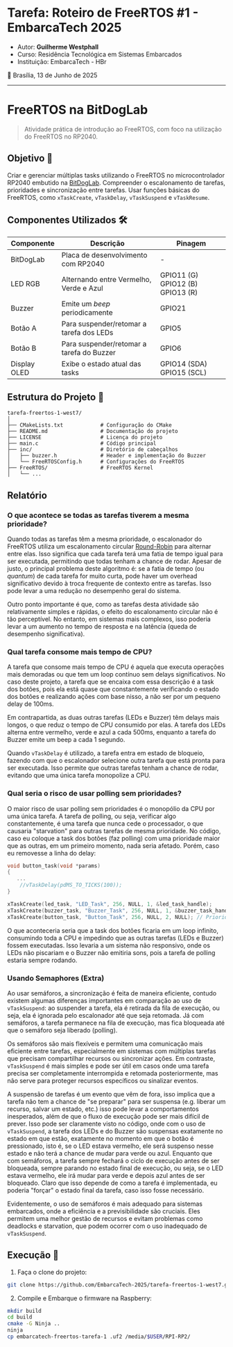 # Tarefa: Roteiro de FreeRTOS #1 - EmbarcaTech 2025

- Autor: **Guilherme Westphall**
- Curso: Residência Tecnológica em Sistemas Embarcados
- Instituição: EmbarcaTech - HBr

📍 Brasília, 13 de Junho de 2025

---

# FreeRTOS na BitDogLab

> Atividade prática de introdução ao FreeRTOS, com foco na utilização do FreeRTOS no RP2040.

## Objetivo 🎯

Criar e gerenciar múltiplas tasks utilizando o FreeRTOS no microcontrolador RP2040 embutido na [BitDogLab](https://github.com/BitDogLab/BitDogLab). Compreender o escalonamento de tarefas, prioridades e sincronização entre tarefas. Usar funções básicas do FreeRTOS, como `xTaskCreate`, `vTaskDelay`, `vTaskSuspend` e `vTaskResume`. 

## Componentes Utilizados 🛠️

| Componente | Descrição                                 | Pinagem                          |
| ---------- | ----------------------------------------- | -------------------------------- |
| BitDogLab  | Placa de desenvolvimento com RP2040       | -                                |
| LED RGB    | Alternando entre Vermelho, Verde e Azul   | GPIO11 (G) GPIO12 (B) GPIO13 (R) |
| Buzzer     | Emite um *beep* periodicamente            | GPIO21                           |
| Botão A    | Para suspender/retomar a tarefa dos LEDs  | GPIO5                            |
| Botão B    | Para suspender/retomar a tarefa do Buzzer | GPIO6                            |
| Display OLED | Exibe o estado atual das tasks | GPIO14 (SDA) GPIO15 (SCL) |

## Estrutura do Projeto 📂

```
tarefa-freertos-1-west7/
│
├── CMakeLists.txt            # Configuração do CMake
├── README.md                 # Documentação do projeto
├── LICENSE                   # Licença do projeto
├── main.c                    # Código principal
├── inc/                      # Diretório de cabeçalhos    
│   ├── buzzer.h              # Header e implementação do Buzzer
│   └── FreeRTOSConfig.h      # Configurações do FreeRTOS
├── FreeRTOS/                 # FreeRTOS Kernel
│   └── ...
```

## Relatório 

### O que acontece se todas as tarefas tiverem a mesma prioridade?

Quando todas as tarefas têm a mesma prioridade, o escalonador do FreeRTOS utiliza um escalonamento circular [Round-Robin](https://west7.github.io/FSO/notes/04_gerencia_do_processador/#422-round-robin-escalonamento-circular) para alternar entre elas. Isso significa que cada tarefa terá uma fatia de tempo igual para ser executada, permitindo que todas tenham a chance de rodar. Apesar de justo, o principal problema deste algoritmo é: se a fatia de tempo (ou *quantum*) de cada tarefa for muito curta, pode haver um overhead significativo devido à troca frequente de contexto entre as tarefas. Isso pode levar a uma redução no desempenho geral do sistema. 

Outro ponto importante é que, como as tarefas desta atividade são relativamente simples e rápidas, o efeito do escalonamento circular não é tão perceptível. No entanto, em sistemas mais complexos, isso poderia levar a um aumento no tempo de resposta e na latência (queda de desempenho significativa).


### Qual tarefa consome mais tempo de CPU?

A tarefa que consome mais tempo de CPU é aquela que executa operações mais demoradas ou que tem um loop contínuo sem delays significativos. No caso deste projeto, a tarefa que se encaixa com essa descrição é a task dos botões, pois ela está quase que constantemente verificando o estado dos botões e realizando ações com base nisso, a não ser por um pequeno delay de 100ms.

Em contrapartida, as duas outras tarefas (LEDs e Buzzer) têm delays mais longos, o que reduz o tempo de CPU consumido por elas. A tarefa dos LEDs alterna entre vermelho, verde e azul a cada 500ms, enquanto a tarefa do Buzzer emite um beep a cada 1 segundo.

Quando `vTaskDelay` é utilizado, a tarefa entra em estado de bloqueio, fazendo com que o escalonador selecione outra tarefa que está pronta para ser executada. Isso permite que outras tarefas tenham a chance de rodar, evitando que uma única tarefa monopolize a CPU.   

### Qual seria o risco de usar polling sem prioridades?

O maior risco de usar polling sem prioridades é o monopólio da CPU por uma única tarefa. A tarefa de polling, ou seja, verificar algo constantemente, é uma tarefa que nunca cede o processador, o que causaria "starvation" para outras tarefas de mesma prioridade. No código, caso eu coloque a task dos botões (faz polling) com uma prioridade maior que as outras, em um primeiro momento, nada seria afetado. Porém, caso eu removesse a linha do delay:


```c
void button_task(void *params)
{
   ...
    //vTaskDelay(pdMS_TO_TICKS(100));
}

xTaskCreate(led_task, "LED_Task", 256, NULL, 1, &led_task_handle);
xTaskCreate(buzzer_task, "Buzzer_Task", 256, NULL, 1, &buzzer_task_handle);
xTaskCreate(button_task, "Button_Task", 256, NULL, 2, NULL); // Prioridade maior
```
O que aconteceria seria que a task dos botões ficaria em um loop infinito, consumindo toda a CPU e impedindo que as outras tarefas (LEDs e Buzzer) fossem executadas. Isso levaria a um sistema não responsivo, onde os LEDs não piscariam e o Buzzer não emitiria sons, pois a tarefa de polling estaria sempre rodando.

### Usando Semaphores (Extra)

Ao usar semáforos, a sincronização é feita de maneira eficiente, contudo existem algumas diferenças importantes em comparação ao uso de `vTaskSuspend`: ao suspender a tarefa, ela é retirada da fila de execução, ou seja, ela é ignorada pelo escalonador até que seja retomada. Já com semáforos, a tarefa permanece na fila de execução, mas fica bloqueada até que o semáforo seja liberado (polling). 

Os semáforos são mais flexíveis e permitem uma comunicação mais eficiente entre tarefas, especialmente em sistemas com múltiplas tarefas que precisam compartilhar recursos ou sincronizar ações. Em contraste, `vTaskSuspend` é mais simples e pode ser útil em casos onde uma tarefa precisa ser completamente interrompida e retomada posteriormente, mas não serve para proteger recursos específicos ou sinalizar eventos.

A suspensão de tarefas é um evento que vêm de fora, isso implica que a tarefa não tem a chance de "se preparar" para ser suspensa (e.g. liberar um recurso, salvar um estado, etc.) isso pode levar a comportamentos inesperados, além de que o fluxo de execução pode ser mais difícil de prever. Isso pode ser claramente visto no código, onde com o uso de `vTaskSuspend`, a tarefa dos LEDs e do Buzzer são suspensas exatamente no estado em que estão, exatamente no momento em que o botão é pressionado, isto é, se o LED estava vermelho, ele será suspenso nesse estado e não terá a chance de mudar para verde ou azul. Enquanto que com semáforos, a tarefa sempre fechará o ciclo de execução antes de ser bloqueada, sempre parando no estado final de execução, ou seja, se o LED estava vermelho, ele irá mudar para verde e depois azul antes de ser bloqueado. Claro que isso depende de como a tarefa é implementada, eu poderia "forçar" o estado final da tarefa, caso isso fosse necessário.

Evidentemente, o uso de semáforos é mais adequado para sistemas embarcados, onde a eficiência e a previsibilidade são cruciais. Eles permitem uma melhor gestão de recursos e evitam problemas como deadlocks e starvation, que podem ocorrer com o uso inadequado de `vTaskSuspend`.

## Execução 🧪

1. Faça o clone do projeto:

```bash
git clone https://github.com/EmbarcaTech-2025/tarefa-freertos-1-west7.git
```

2. Compile e Embarque o firmware na Raspberry:

```bash
mkdir build
cd build
cmake -G Ninja ..
ninja
cp embarcatech-freertos-tarefa-1 .uf2 /media/$USER/RPI-RP2/
```